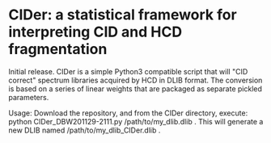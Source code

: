 # CIDer: a statistical framework for interpreting CID and HCD fragmentation

Initial release. CIDer is a simple Python3 compatible script that will "CID correct" spectrum libraries acquired by HCD in DLIB format. The conversion is based on a series of linear weights that are packaged as separate pickled parameters. 

Usage: Download the repository, and from the CIDer directory, execute: python CIDer_DBW201129-2111.py /path/to/my_dlib.dlib . This will generate a new DLIB named /path/to/my_dlib_CIDer.dlib .

